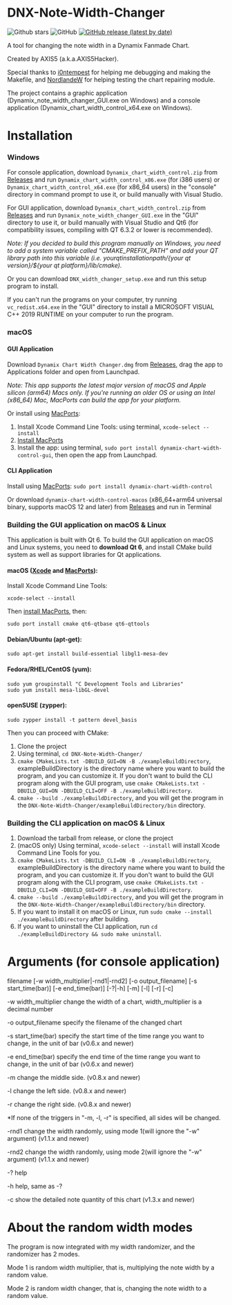 # DNX-Note-Width-Changer
![Github stars](https://img.shields.io/github/stars/AXIS5hacker/DNX-Note-Width-Changer?logo=github)
![GitHub](https://img.shields.io/github/license/AXIS5hacker/DNX-Note-Width-Changer)
[![GitHub release (latest by date)](https://img.shields.io/github/v/release/AXIS5hacker/DNX-Note-Width-Changer?color=violet)](https://github.com/AXIS5hacker/DNX-Note-Width-Changer/releases/tag/v1.0.5)

A tool for changing the note width in a Dynamix Fanmade Chart.

Created by AXIS5 (a.k.a.AXIS5Hacker).

Special thanks to [i0ntempest](https://github.com/i0ntempest) for helping me debugging and making the Makefile, and [NordlandeW](https://github.com/NagaseIori) for helping testing the chart repairing module.

The project contains a graphic application (Dynamix_note_width_changer_GUI.exe on Windows) and a console application (Dynamix_chart_width_control_x64.exe on Windows).

# Installation

### Windows

For console application, download `Dynamix_chart_width_control.zip` from [Releases](https://github.com/AXIS5hacker/DNX-Note-Width-Changer/releases) and run `Dynamix_chart_width_control_x86.exe` (for i386 users) or `Dynamix_chart_width_control_x64.exe` (for x86_64 users) in the "console" directory in command prompt to use it, or build manually with Visual Studio.

For GUI application, download `Dynamix_chart_width_control.zip` from [Releases](https://github.com/AXIS5hacker/DNX-Note-Width-Changer/releases) and run `Dynamix_note_width_changer_GUI.exe` in the "GUI" directory to use it, or build manually with Visual Studio and Qt6 (for compatibility issues, compiling with QT 6.3.2 or lower is recommended).

*Note: If you decided to build this program manually on Windows, you need to add a system variable called "CMAKE_PREFIX_PATH" and add your QT library path into this variable (i.e. ${your qt installation path}/${your qt version}/${your qt platform}/lib/cmake).*

Or you can download `DNX_width_changer_setup.exe` and run this setup program to install.

If you can't run the programs on your computer, try running `vc_redist.x64.exe` in the "GUI" directory to install a MICROSOFT VISUAL C++ 2019 RUNTIME on your computer to run the program.

### macOS

#### GUI Application

Download  `Dynamix Chart Width Changer.dmg` from [Releases](https://github.com/AXIS5hacker/DNX-Note-Width-Changer/releases), drag the app to Applications folder and open from Launchpad.

*Note: This app supports the latest major version of macOS and Apple silicon (arm64) Macs only. If you're running an older OS or using an Intel (x86_64) Mac, MacPorts can build the app for your platform.*

Or install using [MacPorts](https://www.macports.org): 

1. Install Xcode Command Line Tools: using terminal, `xcode-select --install`
2. [Install MacPorts](https://www.macports.org/install.php)
3. Install the app: using terminal, `sudo port install dynamix-chart-width-control-gui`, then open the app from Launchpad.

#### CLI Application

Install using [MacPorts](https://www.macports.org): `sudo port install dynamix-chart-width-control`

Or download `dynamix-chart-width-control-macos` (x86_64+arm64 universal binary, supports macOS 12 and later) from [Releases](https://github.com/AXIS5hacker/DNX-Note-Width-Changer/releases) and run in Terminal

### Building the GUI application on macOS & Linux

This application is built with Qt 6. To build the GUI application on macOS and Linux systems, you need to **download Qt 6**, and install CMake build system as well as support libraries for Qt applications.

#### macOS ([Xcode](https://developer.apple.com/xcode/) and [MacPorts](https://www.macports.org)):

Install Xcode Command Line Tools:

`xcode-select --install`

Then [install MacPorts](https://www.macports.org/install.php), then:

`sudo port install cmake qt6-qtbase qt6-qttools`

#### Debian/Ubuntu (apt-get):

`sudo apt-get install build-essential libgl1-mesa-dev`

#### Fedora/RHEL/CentOS (yum):

```
sudo yum groupinstall "C Development Tools and Libraries"
sudo yum install mesa-libGL-devel
```

#### openSUSE (zypper):

`sudo zypper install -t pattern devel_basis`

Then you can proceed with CMake:

1. Clone the project
2. Using terminal, `cd DNX-Note-Width-Changer/`
3. `cmake CMakeLists.txt -DBUILD_GUI=ON -B ./exampleBuildDirectory`, exampleBuildDirectory is the directory name where you want to build the program, and you can customize it. If you don't want to build the CLI program along with the GUI program, use `cmake CMakeLists.txt -DBUILD_GUI=ON -DBUILD_CLI=OFF -B ./exampleBuildDirectory`.
4. `cmake --build ./exampleBuildDirectory`, and you will get the program in the `DNX-Note-Width-Changer/exampleBuildDirectory/bin` directory.

### Building the CLI application on macOS & Linux

1. Download the tarball from release, or clone the project
2. (macOS only) Using terminal, `xcode-select --install`  will install Xcode Command Line Tools for you.
3. `cmake CMakeLists.txt -DBUILD_CLI=ON -B ./exampleBuildDirectory`, exampleBuildDirectory is the directory name where you want to build the program, and you can customize it. If you don't want to build the GUI program along with the CLI program, use `cmake CMakeLists.txt -DBUILD_CLI=ON -DBUILD_GUI=OFF -B ./exampleBuildDirectory`.
4. `cmake --build ./exampleBuildDirectory`, and you will get the program in the `DNX-Note-Width-Changer/exampleBuildDirectory/bin` directory.
5. If you want to install it on macOS or Linux, run `sudo cmake --install ./exampleBuildDirectory` after building.
6. If you want to uninstall the CLI application, run `cd ./exampleBuildDirectory && sudo make uninstall`.

# Arguments (for console application)

filename [-w width_multiplier|-rnd1|-rnd2] [-o output_filename] [-s start_time(bar)] [-e end_time(bar)] [-?|-h] [-m] [-l] [-r] [-c]


-w width_multiplier	   change the width of a chart, width_multiplier is a decimal number

-o output_filename     specify the filename of the changed chart

-s start_time(bar)	   specify the start time of the time range you want to change, in the unit of bar (v0.6.x and newer)

-e end_time(bar)	   specify the end time of the time range you want to change, in the unit of bar (v0.6.x and newer)

-m                   change the middle side. (v0.8.x and newer)

-l                   change the left side. (v0.8.x and newer)

-r                   change the right side. (v0.8.x and newer)

*If none of the triggers in "-m, -l, -r" is specified, all sides will be changed.

-rnd1                change the width randomly, using mode 1(will ignore the "-w" argument) (v1.1.x and newer)

-rnd2                change the width randomly, using mode 2(will ignore the "-w" argument) (v1.1.x and newer)

-?                      help

-h                      help, same as -?

-c                   show the detailed note quantity of this chart (v1.3.x and newer)

# About the random width modes

The program is now integrated with my width randomizer, and the randomizer has 2 modes.

Mode 1 is random width multiplier, that is, multiplying the note width by a random value.

Mode 2 is random width changer, that is, changing the note width to a random value.
